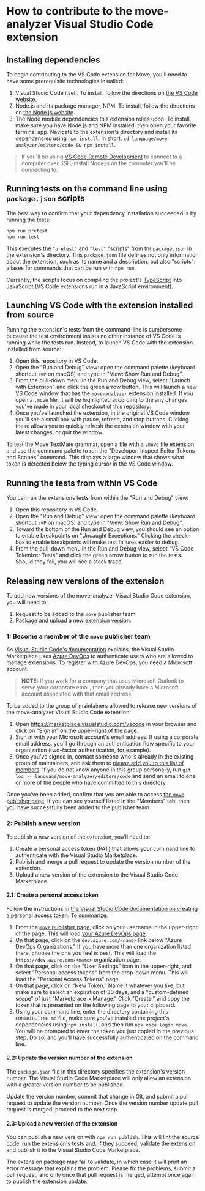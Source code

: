 # How to contribute to the move-analyzer Visual Studio Code extension

## Installing dependencies

To begin contributing to the VS Code extension for Move, you'll need to have some prerequisite technologies installed:

1. Visual Studio Code itself. To install, follow the directions on [the VS Code website](https://code.visualstudio.com).
2. Node.js and its package manager, NPM. To install, follow the directions on [the Node.js website](https://nodejs.org/en/).
3. The Node module dependencies this extension relies upon. To install, make sure you have Node.js and NPM installed, then open your favorite terminal app. Navigate to the extension's directory and install its dependencies using `npm install`. In short: `cd language/move-analyzer/editors/code && npm install`.

> If you'll be using [VS Code Remote Development](https://code.visualstudio.com/docs/remote/remote-overview) to connect to a computer over SSH, install Node.js on the computer you'll be connecting to.

## Running tests on the command line using `package.json` scripts

The best way to confirm that your dependency installation succeeded is by running the tests:

```sh
npm run pretest
npm run test
```

This executes the `"pretest"` and `"test"` "scripts" from thr `package.json` in the extension's directory. This `package.json` file defines not only information about the extension, such as its name and a description, but also "scripts": aliases for commands that can be run with `npm run`.

Currently, the scripts focus on compiling the project's [TypeScript](https://www.typescriptlang.org) into JavaScript (VS Code extensions run in a JavaScript environment).

## Launching VS Code with the extension installed from source

Running the extension's tests from the command-line is cumbersome because the test environment insists no other instance of VS Code is running while the tests run. Instead, to launch VS Code with the extension installed from source:

1. Open this repository in VS Code.
2. Open the "Run and Debug" view: open the command palette (keyboard shortcut `⇧⌘P` on macOS) and type in "View: Show Run and Debug".
3. From the pull-down menu in the Run and Debug view, select "Launch with Extension" and click the green arrow button. This will launch a new VS Code window that has the `move-analyzer` extension installed. If you open a `.move` file, it will be highlighted according to the any changes you've made in your local checkout of this repository.
4. Once you've launched the extension, in the original VS Code window you'll see a small box with pause, refresh, and stop buttons. Clicking these allows you to quickly refresh the extension window with your latest changes, or quit the window.

To test the Move TextMate grammar, open a file with a `.move` file extension and use the command palette to run the "Developer: Inspect Editor Tokens and Scopes" command. This displays a large window that shows what token is detected below the typing cursor in the VS Code window.

## Running the tests from within VS Code

You can run the extensions tests from within the "Run and Debug" view:

1. Open this repository in VS Code.
2. Open the "Run and Debug" view: open the command palette (keyboard shortcut `⇧⌘P` on macOS) and type in "View: Show Run and Debug".
3. Toward the bottom of the Run and Debug view, you should see an option to enable breakpoints on "Uncaught Exceptions." Clicking the check-box to enable breakpoints will make test failures easier to debug.
4. From the pull-down menu in the Run and Debug view, select "VS Code Tokenizer Tests" and click the green arrow button to run the tests. Should they fail, you will see a stack trace.

## Releasing new versions of the extension

To add new versions of the move-analyzer Visual Studio Code extension, you will need to:

1. Request to be added to the `move` publisher team.
2. Package and upload a new extension version.

### 1: Become a member of the `move` publisher team

As [Visual Studio Code's documentation](https://code.visualstudio.com/api/working-with-extensions/publishing-extension) explains, the Visual Studio Marketplace  uses [Azure DevOps](https://azure.microsoft.com/services/devops/) to authenticate users who are allowed to manage extensions. To register with Azure DevOps, you need a Microsoft account.

> **NOTE:** If you work for a company that uses Microsoft Outlook to serve your corporate email, then you already have a Microsoft account associated with that email address.

To be added to the group of maintainers allowed to release new versions of the move-analyzer Visual Studio Code extension:

1. Open https://marketplace.visualstudio.com/vscode in your browser and click on "Sign in" on the upper-right of the page.
2. Sign in with your Microsoft account's email address. If using a corporate email address, you'll go through an authentication flow specific to your organization (two-factor authentication, for example).
3. Once you've signed in, contact someone who is already in the existing group of maintainers, and ask them to [please add you to this list of members](https://marketplace.visualstudio.com/manage/publishers/move). If you do not know anyone in this group personally, run `git log -- language/move-analyzer/editors/code` and send an email to one or more of the people who have committed to this directory.

Once you've been added, confirm that you are able to access [the `move` publisher page](https://marketplace.visualstudio.com/manage/publishers/move). If you can see yourself listed in the "Members" tab, then you have successfully been added to the publisher team.

### 2: Publish a new version

To publish a new version of the extension, you'll need to:

1. Create a personal access token (PAT) that allows your command line to authenticate with the Visual Studio Marketplace.
2. Publish and merge a pull request to update the version number of the extension.
3. Upload a new version of the extension to the Visual Studio Code Marketplace.

#### 2.1: Create a personal access token

Follow the instructions in [the Visual Studio Code documentation on creating a personal access token](https://code.visualstudio.com/api/working-with-extensions/publishing-extension#get-a-personal-access-token). To summarize:

1. From the [`move` publisher page](https://marketplace.visualstudio.com/manage/publishers/move), click on your username in the upper-right of the page. This will load [your Azure DevOps page](https://aex.dev.azure.com/me).
2. On that page, click on the `dev.azure.com/<name>` link below "Azure DevOps Organizations." If you have more than one organization listed there, choose the one you feel is best. This will load the `https://dev.azure.com/<name>` organization page.
3. On that page, click on the "User Settings" icon in the upper-right, and select "Personal access tokens" from the drop-down menu. This will load the "Personal Access Tokens" page.
4. On that page, click on "New Token." Name it whatever you like, but make sure to select an expiration of 30 days, and a "custom-defined scope" of just "Marketplace > Manage." Click "Create," and copy the token that is presented on the following page to your clipboard.
5. Using your command line, enter the directory containing this `CONTRIBUTING.md` file, make sure you've installed the project's dependencies using `npm install`, and then run `npx vsce login move`. You will be prompted to enter the token you just copied in the previous step. Do so, and you'll have successfully authenticated on the command line.

#### 2.2: Update the version number of the extension

The `package.json` file in this directory specifies the extension's version number. The Visual Studio Code Marketplace will only allow an extension with a greater version number to be published.

Update the version number, commit that change in Git, and submit a pull request to update the version number. Once the version number update pull request is merged, proceed to the next step.

#### 2.3: Upload a new version of the extension

You can publish a new version with `npm run publish`. This will lint the source code, run the extension's tests and, if they succeed, validate the extension and publish it to the Visual Studio Code Marketplace.

The extension package may fail to validate, in which case it will print an error message that explains the problem. Please fix the problems, submit a pull request, and only once that pull request is merged, attempt once again to publish the extension update.
